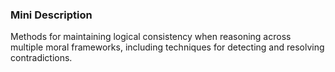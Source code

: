 ### Mini Description

Methods for maintaining logical consistency when reasoning across multiple moral frameworks, including techniques for detecting and resolving contradictions.
